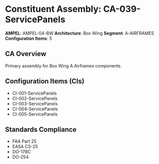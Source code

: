 # Constituent Assembly: CA-039-ServicePanels

**AMPEL**: AMPEL-04-BW
**Architecture**: Box Wing
**Segment**: A-AIRFRAMES
**Configuration Items**: 5

## CA Overview
Primary assembly for Box Wing A Airframes components.

## Configuration Items (CIs)
- CI-001-ServicePanels
- CI-002-ServicePanels
- CI-003-ServicePanels
- CI-004-ServicePanels
- CI-005-ServicePanels

## Standards Compliance
- FAA Part 25
- EASA CS-25
- DO-178C
- DO-254
